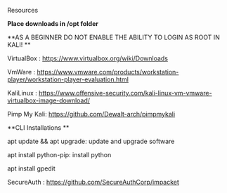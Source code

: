 Resources 

**Place downloads in /opt folder**

\*\*AS A BEGINNER DO NOT ENABLE THE ABILITY TO LOGIN AS ROOT IN KALI! \*\*

VirtualBox : https://www.virtualbox.org/wiki/Downloads

VmWare : https://www.vmware.com/products/workstation-player/workstation-player-evaluation.html

KaliLinux : https://www.offensive-security.com/kali-linux-vm-vmware-virtualbox-image-download/

Pimp My Kali: https://github.com/Dewalt-arch/pimpmykali

\*\*CLI Installations \*\*

apt update && apt upgrade: update and upgrade software

apt install python-pip: install python

apt install gpedit

SecureAuth : https://github.com/SecureAuthCorp/impacket